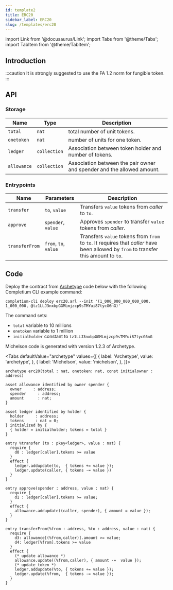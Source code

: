 ```yaml
---
id: template2
title: ERC20
sidebar_label: ERC20
slug: /templates/erc20
---
```

import Link from '@docusaurus/Link';
import Tabs from '@theme/Tabs';
import TabItem from '@theme/TabItem';

## Introduction

:::caution
It is strongly suggested to use the <Link to='/docs/templates/fa12'>FA 1.2</Link> norm for fungible token.
:::

## API

### Storage

| Name | Type | Description |
| -- | -- | -- |
| `total` | `nat` | total number of unit tokens. |
| `onetoken` | `nat` | number of units for one token. |
| `ledger` | `collection` | Association between token holder and number of tokens. |
| `allowance` | `collection` | Association between the pair owner and spender and the allowed amount. |
### Entrypoints

| Name | Parameters | Description |
| -- | -- | -- |
| `transfer` | `to`, `value` | Transfers `value` tokens from *caller* to `to`. |
| `approve` | `spender`, `value` | Approves `spender` to transfer `value` tokens from *caller*. |
| `transferFrom` | `from`, `to`, `value`| Transfers `value` tokens from `from` to `to`. It requires that *caller* have been allowed by `from` to transfer this amount to `to`.  |

## Code

Deploy the contract from <a href='https://archetype-lang.org/'>Archetype</a> code below with the following <Link to='/docs/cli'>Completium CLI</Link> example command:

```
completium-cli deploy erc20.arl --init '(1_000_000_000_000_000, 1_000_000, @tz1LLJ3nxbpGGMLmjzcp9sTMYui87tycG6nG)'
```

The command sets:
* `total` variable to 10 millions
* `onetoken` variable to 1 million
* `initialholder` constant to `tz1LLJ3nxbpGGMLmjzcp9sTMYui87tycG6nG`

<Link to='/docs/contract/programming-language#micheslon'>Michelson</Link> code is generated with version 1.2.3 of Archetype.

<Tabs
  defaultValue="archetype"
  values={[
    { label: 'Archetype', value: 'archetype', },
    { label: 'Michelson', value: 'michelson', },
  ]}>

<TabItem value="archetype">


```archetype
archetype erc20(total : nat, onetoken: nat, const initialowner : address)

asset allowance identified by owner spender {
  owner     : address;
  spender     : address;
  amount      : nat;
}

asset ledger identified by holder {
  holder     : address;
  tokens     : nat = 0;
} initialized by {
  { holder = initialholder; tokens = total }
}

entry %transfer (to : pkey<ledger>, value : nat) {
  require {
    d0 : ledger[caller].tokens >= value
  }
  effect {
    ledger.addupdate(to,  { tokens += value });
    ledger.update(caller, { tokens -= value })
  }
}

entry approve(spender : address, value : nat) {
  require {
    d1 : ledger[caller].tokens >= value;
  }
  effect {
    allowance.addupdate((caller, spender), { amount = value });
  }
}

entry transferFrom(%from : address, %to : address, value : nat) {
  require {
    d3: allowance[(%from,caller)].amount >= value;
    d4: ledger[%from].tokens >= value
  }
  effect {
    (* update allowance *)
    allowance.update((%from,caller), { amount -=  value });
    (* update token *)
    ledger.addupdate(%to, { tokens += value });
    ledger.update(%from,  { tokens -= value });
  }
}
```

</TabItem>

<TabItem value="michelson">

```js

```

</TabItem>

</Tabs>